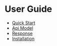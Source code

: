 # User Guide

* [Quick Start](start.md)
* [Api Model](api.md)
* [Response](response.md)
* [Installation](installation.md)
